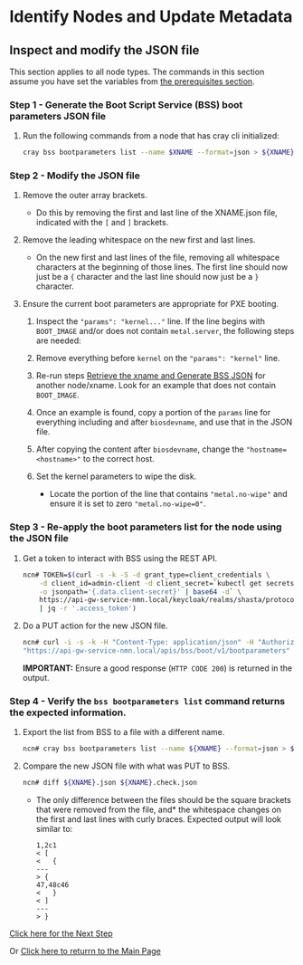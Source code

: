 # Identify Nodes and Update Metadata

## Inspect and modify the JSON file

This section applies to all node types. The commands in this section assume you have set the variables from [the prerequisites section](../Rebuild_NCNs.md#Prerequisites).

### Step 1 - Generate the Boot Script Service \(BSS\) boot parameters JSON file

1. Run the following commands from a node that has cray cli initialized:

    ```bash
    cray bss bootparameters list --name $XNAME --format=json > ${XNAME}.json
    ```

### Step 2 - Modify the JSON file

1. Remove the outer array brackets.

    * Do this by removing the first and last line of the XNAME.json file, indicated with the `[` and `]` brackets.

1. Remove the leading whitespace on the new first and last lines.

    * On the new first and last lines of the file, removing all whitespace characters at the beginning of those lines. The first line should now just be a `{` character and the last line should now just be a `}` character.

1. Ensure the current boot parameters are appropriate for PXE booting.

    1. Inspect the `"params": "kernel..."` line. If the line begins with `BOOT_IMAGE` and/or does not contain `metal.server`, the following steps are needed:

    1. Remove everything before `kernel` on the `"params": "kernel"` line.
    1. Re-run steps [Retrieve the xname and Generate BSS JSON](#identify-retrieve) for another node/xname.  Look for an example that does not contain `BOOT_IMAGE`.

    1. Once an example is found, copy a portion of the `params` line for everything including and after `biosdevname`, and use that in the JSON file.

    1. After copying the content after `biosdevname`, change the `"hostname=<hostname>"` to the correct host.

    1. Set the kernel parameters to wipe the disk.

        * Locate the portion of the line that contains `"metal.no-wipe"` and ensure it is set to zero `"metal.no-wipe=0"`.

### Step 3 - Re-apply the boot parameters list for the node using the JSON file

1. Get a token to interact with BSS using the REST API.

    ```bash
    ncn# TOKEN=$(curl -s -k -S -d grant_type=client_credentials \
        -d client_id=admin-client -d client_secret=`kubectl get secrets admin-client-auth \
        -o jsonpath='{.data.client-secret}' | base64 -d` \
        https://api-gw-service-nmn.local/keycloak/realms/shasta/protocol/openid-connect/token \
        | jq -r '.access_token')
    ```

1. Do a PUT action for the new JSON file.

    ```bash
    ncn# curl -i -s -k -H "Content-Type: application/json" -H "Authorization: Bearer ${TOKEN}" \
    "https://api-gw-service-nmn.local/apis/bss/boot/v1/bootparameters" -X PUT -d @./${XNAME}.json
    ```

    **IMPORTANT:** Ensure a good response \(`HTTP CODE 200`\) is returned in the output.

### Step 4 -  Verify the `bss bootparameters list` command returns the expected information.

1. Export the list from BSS to a file with a different name.

    ```bash
    ncn# cray bss bootparameters list --name ${XNAME} --format=json > ${XNAME}.check.json
    ```

1. Compare the new JSON file with what was PUT to BSS.

    ```bash
    ncn# diff ${XNAME}.json ${XNAME}.check.json
    ```

    * The only difference between the files should be the square brackets that were removed from the file, and* the whitespace changes on the first and last lines with curly braces. Expected output will look similar to:

      ```screen
      1,2c1
      < [
      <   {
      ---
      > {
      47,48c46
      <   }
      < ]
      ---
      > }
      ```

[Click here for the Next Step](Wipe_Drives.md)

Or [Click here to returrn to the Main Page](../Rebuild_NCNs.md)